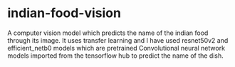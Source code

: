 # indian-food-vision
A computer vision model which predicts the name of the indian food through its image. It uses transfer learning and I have used resnet50v2 and efficient_netb0 models which are pretrained Convolutional neural network models imported from the tensorflow hub to predict the name of the dish.

